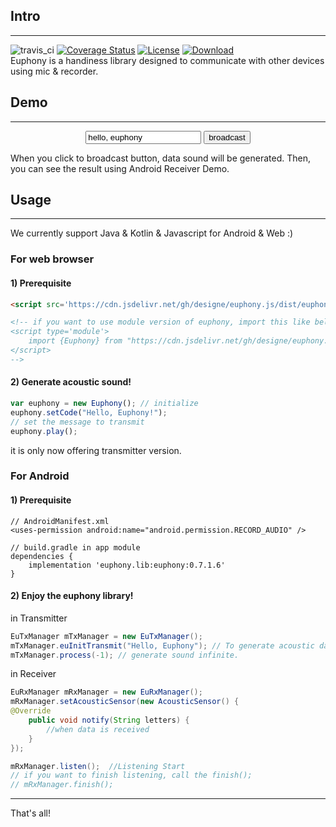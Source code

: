 ## Intro
---
![travis_ci](https://travis-ci.org/designe/euphony.svg?branch=master) [![Coverage Status](https://coveralls.io/repos/github/designe/euphony/badge.svg?branch=master)](https://coveralls.io/github/designe/euphony?branch=master) [![License](https://img.shields.io/badge/License-Apache%202.0-blue.svg)](https://opensource.org/licenses/Apache-2.0) [ ![Download](https://api.bintray.com/packages/jbear/maven/euphony/images/download.svg?version=0.7.1.6) ](https://bintray.com/jbear/maven/euphony/0.7.1.6/link)  
Euphony is a handiness library designed to communicate with other devices using mic & recorder.

## Demo 
---
<center><p> <input id='euphy_text' class='demo_text_edit' type='text' value='hello, euphony'  /> <input id='euphy_btn' class='demo_btn' type='button' value='broadcast' onclick='generateSound()' /></p></center>  

When you click to broadcast button, data sound will be generated.
Then, you can see the result using Android Receiver Demo.

## Usage
---
We currently support Java & Kotlin & Javascript for Android & Web :)

### For web browser
#### 1) Prerequisite
```html
<script src='https://cdn.jsdelivr.net/gh/designe/euphony.js/dist/euphony.min.js'></script>

<!-- if you want to use module version of euphony, import this like below.
<script type='module'>
    import {Euphony} from "https://cdn.jsdelivr.net/gh/designe/euphony.js/dist/euphony.min.js";
</script>
-->
```
#### 2) Generate acoustic sound!
```js
var euphony = new Euphony(); // initialize
euphony.setCode("Hello, Euphony!"); 
// set the message to transmit
euphony.play();
```
it is only now offering transmitter version.


### For Android

#### 1) Prerequisite
```
// AndroidManifest.xml
<uses-permission android:name="android.permission.RECORD_AUDIO" />

// build.gradle in app module
dependencies {
    implementation 'euphony.lib:euphony:0.7.1.6'
}
```
#### 2) Enjoy the euphony library!
in Transmitter
```java
EuTxManager mTxManager = new EuTxManager();
mTxManager.euInitTransmit("Hello, Euphony"); // To generate acoustic data "Hello, Euphony"
mTxManager.process(-1); // generate sound infinite.
```

in Receiver
```java
EuRxManager mRxManager = new EuRxManager();
mRxManager.setAcousticSensor(new AcousticSensor() {
@Override
    public void notify(String letters) {
        //when data is received
    }
});

mRxManager.listen();  //Listening Start
// if you want to finish listening, call the finish();
// mRxManager.finish();
```
---

That's all!
